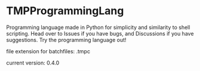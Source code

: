 # TMPProgrammingLang

Programming language made in Python for simplicity and similarity to shell scripting. Head over to Issues if you have bugs, and Discussions if you have suggestions. Try the programming language out!

file extension for batchfiles: .tmpc

current version: 0.4.0

